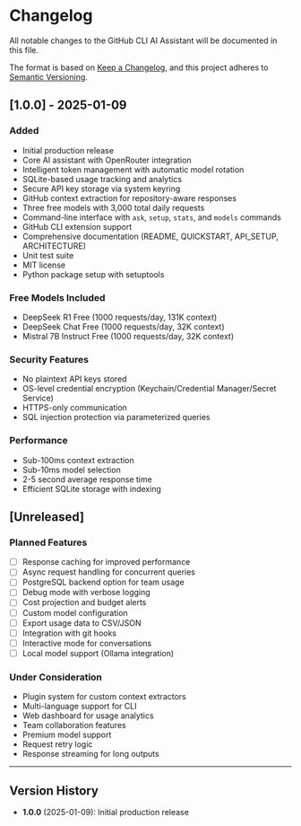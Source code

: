 # Changelog

All notable changes to the GitHub CLI AI Assistant will be documented in this file.

The format is based on [Keep a Changelog](https://keepachangelog.com/en/1.0.0/),
and this project adheres to [Semantic Versioning](https://semver.org/spec/v2.0.0.html).

## [1.0.0] - 2025-01-09

### Added
- Initial production release
- Core AI assistant with OpenRouter integration
- Intelligent token management with automatic model rotation
- SQLite-based usage tracking and analytics
- Secure API key storage via system keyring
- GitHub context extraction for repository-aware responses
- Three free models with 3,000 total daily requests
- Command-line interface with `ask`, `setup`, `stats`, and `models` commands
- GitHub CLI extension support
- Comprehensive documentation (README, QUICKSTART, API_SETUP, ARCHITECTURE)
- Unit test suite
- MIT license
- Python package setup with setuptools

### Free Models Included
- DeepSeek R1 Free (1000 requests/day, 131K context)
- DeepSeek Chat Free (1000 requests/day, 32K context)
- Mistral 7B Instruct Free (1000 requests/day, 32K context)

### Security Features
- No plaintext API keys stored
- OS-level credential encryption (Keychain/Credential Manager/Secret Service)
- HTTPS-only communication
- SQL injection protection via parameterized queries

### Performance
- Sub-100ms context extraction
- Sub-10ms model selection
- 2-5 second average response time
- Efficient SQLite storage with indexing

## [Unreleased]

### Planned Features
- [ ] Response caching for improved performance
- [ ] Async request handling for concurrent queries
- [ ] PostgreSQL backend option for team usage
- [ ] Debug mode with verbose logging
- [ ] Cost projection and budget alerts
- [ ] Custom model configuration
- [ ] Export usage data to CSV/JSON
- [ ] Integration with git hooks
- [ ] Interactive mode for conversations
- [ ] Local model support (Ollama integration)

### Under Consideration
- Plugin system for custom context extractors
- Multi-language support for CLI
- Web dashboard for usage analytics
- Team collaboration features
- Premium model support
- Request retry logic
- Response streaming for long outputs

---

## Version History

- **1.0.0** (2025-01-09): Initial production release
